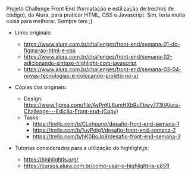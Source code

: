 Projeto Challenge Front End (formatação e estilização de trechos de código), da Alura, para praticar HTML, CSS e Javascript.
Sim, teria muita coisa para melhorar. Sempre tem ;)

* Links originais: 
  * https://www.alura.com.br/challenges/front-end/semana-01-do-figma-ao-html-e-css
  * https://www.alura.com.br/challenges/front-end/semana-02-adicionando-sintaxe-highlight-com-javascript
  * https://www.alura.com.br/challenges/front-end/semana-03-04-novas-tecnologias-e-colocando-projeto-no-ar

* Cópias dos originais:
  * Design: https://www.figma.com/file/AyPnKL6umHXbRuTbwy773I/Alura-Challenge---Edição-Front-end-(Copy)
  * Tasks: 
    * https://trello.com/b/CLnhoonp/desafio-front-end-semana-1
    * https://trello.com/b/1uvPdig1/desafio-front-end-semana-2
    * https://trello.com/b/hK0BoJp8/desafio-front-end-semana-3


* Tutorias considerados para a utilização do highlight.js:
  * https://highlightjs.org/
  * https://cursos.alura.com.br/como-usar-o-highlight-js-c859